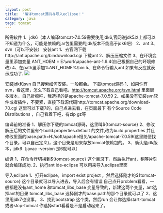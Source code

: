 ```yaml
---
layout: post
title:  "编译tomcat源码与导入eclipse！"
category: java
tags: tomcat
---
```


所需软件
	1、jdk6（本人编译tomcat-7.0.59需要使用jdk6,官网说jdk5以上都可以不知道为什么，可能是依赖的jar包里需要的jdk版本不能高于jdk6吧）
	2、ant
	3、svn（可以不安装）
安装ant
	1、去官网下载http://ant.apache.org/bindownload.cgi 下载ant
	2、解压压缩文件
	3、在环境变量里添加变量 ANT_HOEM = E:\work\apache-ant-1.9.4(自己根据自己的环境修改)
	4、在path里添加%ANT_HOME%\bin
	5、在命令行输入ant 如果有反应就表示成功了.
![](https://ywendy.github.io/img/ant.png)	
	
	
安装jdk和svn
	自己搜索如何安装。一般都会。
下载tomcat源码
	1、如果你有svn，看这里，怎么下载自己看吧。http://tomcat.apache.org/svn.html 里面很多版本，自己折腾吧，我选择的是apache-tomcat-7.0.59
	2、如果没有安装svn软件或者插件，不要紧，直接下载源代码http://tomcat.apache.org/download-70.cgi 这里可以下载7的，自己点进去看，在页面最下
		有个Source Code Distributions ，自己看着下吧，有zip gz等
	
编译前的准备
	1、解压你下载的tomcat源码，这里叫${tomcat-source}
	2、修改解压后的文件里有个build.properties.default 的文件,改为build.properties 并且修改里面的base.path=H:/soft/apache相关/apache-tomcat-7.0.59(这里随便找个目录，可以自己定义)，这个目录是用来存放tomcat依赖包的。
	3、确认是jdk版本，jdk6（javac -version 是6就可以）
	
	
编译
	1、在命令行切换到${tomcat-source} 这个目录下，然后执行ant，稍等片刻就会编译成功.
	2、执行ant ide-eclipse 可以用来导入eclipse里面
	
导入eclipse
	1、打开eclipse，import exist project ，然后选择刚才的${tomcat-source} 这个目录就可以导入进去，导入后会有错误
		自己点开problem看看，一般都是没有ant_home 和tomcat_libs_base 变量导致的，新建这两个变量，ant选择ant的目录
		tomcat_libs_base 选择刚才的base.path的那个目录就可以了
	2、这里用jdk7也没事。
	3、找到bootstrap 这个类，然后run  会让你选择start-tomcat 或者stop-tomcat 你选择start看看是不是启动起来了。


```java



```
